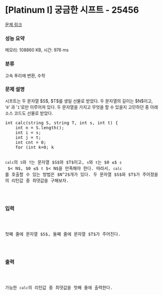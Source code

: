 # [Platinum I] 궁금한 시프트 - 25456 

[문제 링크](https://www.acmicpc.net/problem/25456) 

### 성능 요약

메모리: 108860 KB, 시간: 976 ms

### 분류

고속 푸리에 변환, 수학

### 문제 설명

<p>시프트는 두 문자열 $S$, $T$를 생일 선물로 받았다. 두 문자열의 길이는 $N$이고, '<code>0</code>' 과 '<code>1</code>'로만 이루어져 있다. 두 문자열을 가지고 무엇을 할 수 있을지 고민하던 중 아래 소스 코드도 선물로 받았다.</p>

<pre>int calc(string S, string T, int s, int t) {
    int n = S.length();
    int i = s;
    int j = t;
    int cnt = 0;
    for (int k=0; k<n; k++) {
        if (S[i] == '1' && T[j] == '1') {
            cnt += 1;
        }
        i = (i+1) % n;
        j = (j+1) % n;
    }
    return cnt;
}</pre>

<p><code>calc</code>의 <code>S</code>와 <code>T</code>는 문자열 $S$와 $T$이고, <code>s</code>와 <code>t</code>는 $0 ≤$ <code>s</code> $< N$, $0 ≤$ <code>t</code> $< N$을 만족해야 한다. 따라서, <code>calc</code>를 호출할 수 있는 방법은 $N^2$개가 있다. 두 문자열 $S$와 $T$가 주어졌을 때, 가능한 <code>calc</code>의 리턴값 중 최댓값을 구해보자.</p>

### 입력 

 <p>첫째 줄에 문자열 $S$, 둘째 줄에 문자열 $T$가 주어진다.</p>

### 출력 

 <p>가능한 <code>calc</code>의 리턴값 중 최댓값을 첫째 줄에 출력한다.</p>

